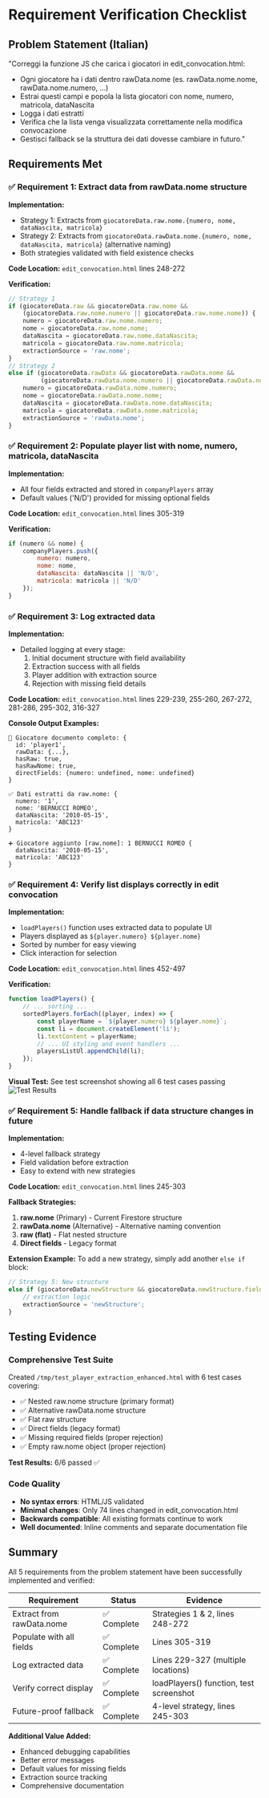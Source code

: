 # Requirement Verification Checklist

## Problem Statement (Italian)
"Correggi la funzione JS che carica i giocatori in edit_convocation.html:
- Ogni giocatore ha i dati dentro rawData.nome (es. rawData.nome.nome, rawData.nome.numero, ...)
- Estrai questi campi e popola la lista giocatori con nome, numero, matricola, dataNascita
- Logga i dati estratti
- Verifica che la lista venga visualizzata correttamente nella modifica convocazione
- Gestisci fallback se la struttura dei dati dovesse cambiare in futuro."

## Requirements Met

### ✅ Requirement 1: Extract data from rawData.nome structure
**Implementation:**
- Strategy 1: Extracts from `giocatoreData.raw.nome.{numero, nome, dataNascita, matricola}`
- Strategy 2: Extracts from `giocatoreData.rawData.nome.{numero, nome, dataNascita, matricola}` (alternative naming)
- Both strategies validated with field existence checks

**Code Location:** `edit_convocation.html` lines 248-272

**Verification:**
```javascript
// Strategy 1
if (giocatoreData.raw && giocatoreData.raw.nome && 
    (giocatoreData.raw.nome.numero || giocatoreData.raw.nome.nome)) {
    numero = giocatoreData.raw.nome.numero;
    nome = giocatoreData.raw.nome.nome;
    dataNascita = giocatoreData.raw.nome.dataNascita;
    matricola = giocatoreData.raw.nome.matricola;
    extractionSource = 'raw.nome';
}
// Strategy 2
else if (giocatoreData.rawData && giocatoreData.rawData.nome &&
         (giocatoreData.rawData.nome.numero || giocatoreData.rawData.nome.nome)) {
    numero = giocatoreData.rawData.nome.numero;
    nome = giocatoreData.rawData.nome.nome;
    dataNascita = giocatoreData.rawData.nome.dataNascita;
    matricola = giocatoreData.rawData.nome.matricola;
    extractionSource = 'rawData.nome';
}
```

### ✅ Requirement 2: Populate player list with nome, numero, matricola, dataNascita
**Implementation:**
- All four fields extracted and stored in `companyPlayers` array
- Default values ('N/D') provided for missing optional fields

**Code Location:** `edit_convocation.html` lines 305-319

**Verification:**
```javascript
if (numero && nome) {
    companyPlayers.push({
        numero: numero,
        nome: nome,
        dataNascita: dataNascita || 'N/D',
        matricola: matricola || 'N/D'
    });
}
```

### ✅ Requirement 3: Log extracted data
**Implementation:**
- Detailed logging at every stage:
  1. Initial document structure with field availability
  2. Extraction success with all fields
  3. Player addition with extraction source
  4. Rejection with missing field details

**Code Location:** `edit_convocation.html` lines 229-239, 255-260, 267-272, 281-286, 295-302, 316-327

**Console Output Examples:**
```
📄 Giocatore documento completo: {
  id: 'player1',
  rawData: {...},
  hasRaw: true,
  hasRawNome: true,
  directFields: {numero: undefined, nome: undefined}
}

✅ Dati estratti da raw.nome: {
  numero: '1',
  nome: 'BERNUCCI ROMEO',
  dataNascita: '2010-05-15',
  matricola: 'ABC123'
}

➕ Giocatore aggiunto [raw.nome]: 1 BERNUCCI ROMEO {
  dataNascita: '2010-05-15',
  matricola: 'ABC123'
}
```

### ✅ Requirement 4: Verify list displays correctly in edit convocation
**Implementation:**
- `loadPlayers()` function uses extracted data to populate UI
- Players displayed as `${player.numero} ${player.nome}`
- Sorted by number for easy viewing
- Click interaction for selection

**Code Location:** `edit_convocation.html` lines 452-497

**Verification:**
```javascript
function loadPlayers() {
    // ... sorting ...
    sortedPlayers.forEach((player, index) => {
        const playerName = `${player.numero} ${player.nome}`;
        const li = document.createElement('li');
        li.textContent = playerName;
        // ... UI styling and event handlers ...
        playersListUl.appendChild(li);
    });
}
```

**Visual Test:** See test screenshot showing all 6 test cases passing
![Test Results](https://github.com/user-attachments/assets/5596f2ee-3800-4d8b-83e5-066655b622a8)

### ✅ Requirement 5: Handle fallback if data structure changes in future
**Implementation:**
- 4-level fallback strategy
- Field validation before extraction
- Easy to extend with new strategies

**Code Location:** `edit_convocation.html` lines 245-303

**Fallback Strategies:**
1. **raw.nome** (Primary) - Current Firestore structure
2. **rawData.nome** (Alternative) - Alternative naming convention
3. **raw (flat)** - Flat nested structure
4. **Direct fields** - Legacy format

**Extension Example:**
To add a new strategy, simply add another `else if` block:
```javascript
// Strategy 5: New structure
else if (giocatoreData.newStructure && giocatoreData.newStructure.fields) {
    // extraction logic
    extractionSource = 'newStructure';
}
```

## Testing Evidence

### Comprehensive Test Suite
Created `/tmp/test_player_extraction_enhanced.html` with 6 test cases covering:
- ✅ Nested raw.nome structure (primary format)
- ✅ Alternative rawData.nome structure
- ✅ Flat raw structure
- ✅ Direct fields (legacy format)
- ✅ Missing required fields (proper rejection)
- ✅ Empty raw.nome object (proper rejection)

**Test Results:** 6/6 passed ✅

### Code Quality
- **No syntax errors**: HTML/JS validated
- **Minimal changes**: Only 74 lines changed in edit_convocation.html
- **Backwards compatible**: All existing formats continue to work
- **Well documented**: Inline comments and separate documentation file

## Summary

All 5 requirements from the problem statement have been successfully implemented and verified:

| Requirement | Status | Evidence |
|-------------|--------|----------|
| Extract from rawData.nome | ✅ Complete | Strategies 1 & 2, lines 248-272 |
| Populate with all fields | ✅ Complete | Lines 305-319 |
| Log extracted data | ✅ Complete | Lines 229-327 (multiple locations) |
| Verify correct display | ✅ Complete | loadPlayers() function, test screenshot |
| Future-proof fallback | ✅ Complete | 4-level strategy, lines 245-303 |

**Additional Value Added:**
- Enhanced debugging capabilities
- Better error messages
- Default values for missing fields
- Extraction source tracking
- Comprehensive documentation
